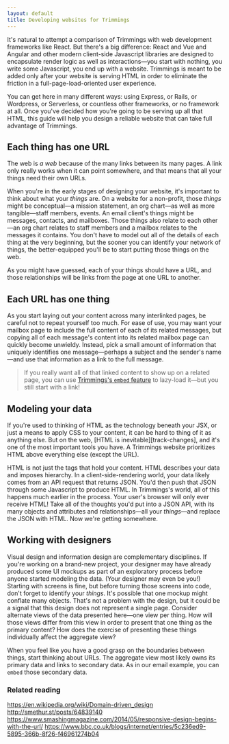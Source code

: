 ```yaml
---
layout: default
title: Developing websites for Trimmings
---
```

It's natural to attempt a comparison of Trimmings with web development frameworks like React. But there's a big difference: React and Vue and Angular and other modern client-side Javascript libraries are designed to encapsulate render logic as well as interactions—you start with nothing, you write some Javascript, you end up with a website. Trimmings is meant to be added only after your website is serving HTML in order to eliminate the friction in a full-page-load-oriented user experience.

You can get here in many different ways: using Express, or Rails, or Wordpress, or Serverless, or countless other frameworks, or no framework at all. Once you've decided how you're going to be serving up all that HTML, this guide will help you design a reliable website that can take full advantage of Trimmings.

## Each thing has one URL

The web is _a web_ because of the many links between its many pages. A link only really works when it can point somewhere, and that means that all your things need their own URLs.

When you're in the early stages of designing your website, it's important to think about what your _things_ are. On a website for a non-profit, those _things_ might be conceptual—a mission statement, an org chart—as well as more tangible—staff members, events. An email client's things might be messages, contacts, and mailboxes. Those things also relate to each other—an org chart relates to staff members and a mailbox relates to the messages it contains. You don't have to model out all of the details of each thing at the very beginning, but the sooner you can identify your network of things, the better-equipped you'll be to start putting those things on the web.

As you might have guessed, each of your things should have a URL, and those relationships will be links from the page at one URL to another.

## Each URL has one thing

As you start laying out your content across many interlinked pages, be careful not to repeat yourself too much. For ease of use, you may want your mailbox page to include the full content of each of its related messages, but copying all of each message's content into its related mailbox page can quickly become unwieldy. Instead, pick a small amount of information that uniquely identifies one message—perhaps a subject and the sender's name—and use that information as a link to the full message.

> If you really want all of that linked content to show up on a related page, you can use [Trimmings's `embed` feature](/features/embed) to lazy-load it—but you still start with a link!

## Modeling your data

If you're used to thinking of HTML as the technology beneath your JSX, or just a means to apply CSS to your content, it can be hard to thing of it as anything else. But on the web, [HTML is inevitable][track-changes], and it's one of the most important tools you have. A Trimmings website prioritizes HTML above everything else (except the URL).

HTML is not just the tags that hold your content. HTML describes your data and imposes hierarchy. In a client-side-rendering world, your data likely comes from an API request that returns JSON. You'd then push that JSON through some Javascript to produce HTML. In Trimmings's world, all of this happens much earlier in the process. Your user's browser will only ever receive HTML! Take all of the thoughts you'd put into a JSON API, with its many objects and attributes and relationships—all your _things_—and replace the JSON with HTML. Now we're getting somewhere.

## Working with designers

Visual design and information design are complementary disciplines. If you're working on a brand-new project, your designer may have already produced some UI mockups as part of an exploratory process before anyone started modeling the data. (Your designer may even be you!) Starting with screens is fine, but before turning those screens into code, don't forget to identify your _things_. It's possible that one mockup might conflate many objects. That's not a problem with the design, but it could be a signal that this design does not represent a single page. Consider alternate views of the data presented here—one view per thing. How will those views differ from this view in order to present that one thing as the primary content? How does the exercise of presenting these things individually affect the aggregate view?

When you feel like you have a good grasp on the boundaries between things, start thinking about URLs. The aggregate view most likely owns its primary data and links to secondary data. As in our email example, you can `embed` those secondary data.

### Related reading

https://en.wikipedia.org/wiki/Domain-driven_design
http://smethur.st/posts/64839140
https://www.smashingmagazine.com/2014/05/responsive-design-begins-with-the-url/
https://www.bbc.co.uk/blogs/internet/entries/5c236ed9-5895-366b-8f26-f46961274b04
